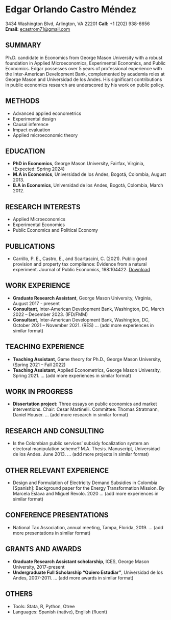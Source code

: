 # Edgar Orlando Castro Méndez
3434 Washington Blvd, Arlington, VA 22201
**Call:** +1 (202) 938-6656  
**Email:** ecastrom71@gmail.com

## SUMMARY
Ph.D. candidate in Economics from George Mason University with a robust foundation in Applied Microeconomics, Experimental Economics, and Public Economics. Edgar possesses over 5 years of professional experience with the Inter-American Development Bank, complemented by academia roles at George Mason and Universidad de los Andes. His significant contributions in public economics research are underscored by his work on public policy.

## METHODS
- Advanced applied econometrics
- Experimental design
- Causal inference
- Impact evaluation
- Applied microeconomic theory

## EDUCATION 
- **PhD in Economics**, George Mason University, Fairfax, Virginia, (Expected: Spring 2024)
- **M.A in Economics**, Universidad de los Andes, Bogotá, Colombia, August 2013.
- **B.A in Economics**, Universidad de los Andes, Bogotá, Colombia, March 2012.

## RESEARCH INTERESTS 
- Applied Microeconomics
- Experimental Economics
- Public Economics and Political Economy

## PUBLICATIONS
- Carrillo, P. E., Castro, E., and Scartascini, C. (2021). Public good provision and property tax compliance: Evidence from a natural experiment. Journal of Public Economics, 198:104422. [Download](#)

## WORK EXPERIENCE 
- **Graduate Research Assistant**, George Mason University, Virginia, August 2017 - present 
- **Consultant**, Inter-American Development Bank, Washington, DC, March 2022 – December 2023. (IFD/FMM)
- **Consultant**, Inter-American Development Bank, Washington, DC, October 2021 – November 2021. (RES)
... (add more experiences in similar format)

## TEACHING EXPERIENCE
- **Teaching Assistant**, Game theory for Ph.D., George Mason University, (Spring 2021 – Fall 2022)
- **Teaching Assistant**, Applied Econometrics, George Mason University, Spring 2021.
... (add more experiences in similar format)

## WORK IN PROGRESS
- **Dissertation project:** Three essays on public economics and market interventions. Chair: Cesar Martinelli. Committee: Thomas Stratmann, Daniel Houser.
... (add more research in similar format)

## RESEARCH AND CONSULTING 
- Is the Colombian public services’ subsidy focalization system an electoral manipulation scheme? M.A. Thesis. Manuscript, Universidad de los Andes. June 2013.
... (add more projects in similar format)

## OTHER RELEVANT EXPERIENCE
- Design and Formulation of Electricity Demand Subsidies in Colombia [Spanish]: Background paper for the Energy Transformation Mission. By Marcela Eslava and Miguel Revolo. 2020
... (add more experiences in similar format)

## CONFERENCE PRESENTATIONS
- National Tax Association, annual meeting, Tampa, Florida, 2019.
... (add more presentations in similar format)

## GRANTS AND AWARDS
- **Graduate Research Assistant scholarship**, ICES, George Mason University, 2017-present
- **Undergraduate Full Scholarship “Quiero Estudiar”**, Universidad de los Andes, 2007-2011.
... (add more awards in similar format)

## OTHERS
- Tools: Stata, R, Python, Otree
- Languages: Spanish (native), English (fluent)
